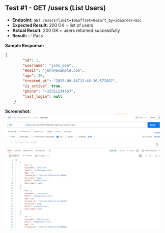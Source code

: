 ## Test #1 - GET /users (List Users)

- **Endpoint:** `GET /users?limit=10&offset=0&sort_by=id&order=asc`
- **Expected Result:** 200 OK + list of users
- **Actual Result:** 200 OK + users returned successfully
- **Result:** ✅ Pass

**Sample Response:**
```json
{
        "id": 1,
        "username": "john_doe",
        "email": "john@example.com",
        "age": 30,
        "created_at": "2025-09-14T12:46:36.572887",
        "is_active": true,
        "phone": "+15551234567",
        "last_login": null
    }
``` 
**Screenshot:**
![List Users Success](./screenshots/list_users_success.png)

